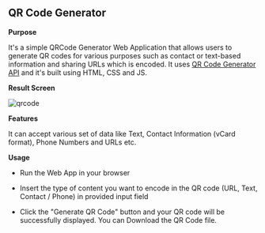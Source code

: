 ## QR Code Generator

**Purpose**

It's a simple QRCode Generator Web Application that allows users to generate QR codes for various purposes such as contact or text-based information and sharing URLs which is encoded. It uses [QR Code Generator API](https://goqr.me/api/) and it's built using HTML, CSS and JS.

**Result Screen**

![qrcode](https://github.com/prathimacode-hub/The-Frontend-Store/assets/74645302/88d1f987-291a-4b7e-afae-537b4a8e49bf)

**Features**

It can accept various set of data like Text, Contact Information (vCard format), Phone Numbers and URLs etc.

**Usage**

- Run the Web App in your browser

- Insert the type of content you want to encode in the QR code (URL, Text, Contact / Phone) in provided input field

- Click the "Generate QR Code" button and your QR code will be successfully displayed. You can Download the QR Code file.
